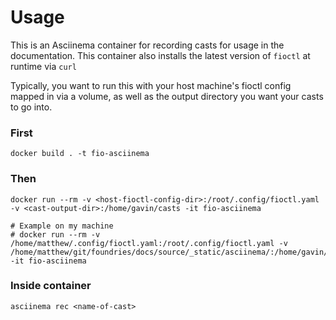 # Usage

This is an Asciinema container for recording casts for usage in the
documentation. This container also installs the latest version of `fioctl` at
runtime via `curl`

Typically, you want to run this with your host machine's fioctl config mapped in
via a volume, as well as the output directory you want your casts to go into.

### First

```
docker build . -t fio-asciinema
```

### Then

```
docker run --rm -v <host-fioctl-config-dir>:/root/.config/fioctl.yaml -v <cast-output-dir>:/home/gavin/casts -it fio-asciinema

# Example on my machine
# docker run --rm -v /home/matthew/.config/fioctl.yaml:/root/.config/fioctl.yaml -v /home/matthew/git/foundries/docs/source/_static/asciinema/:/home/gavin/casts -it fio-asciinema
```

### Inside container

```
asciinema rec <name-of-cast>
```
